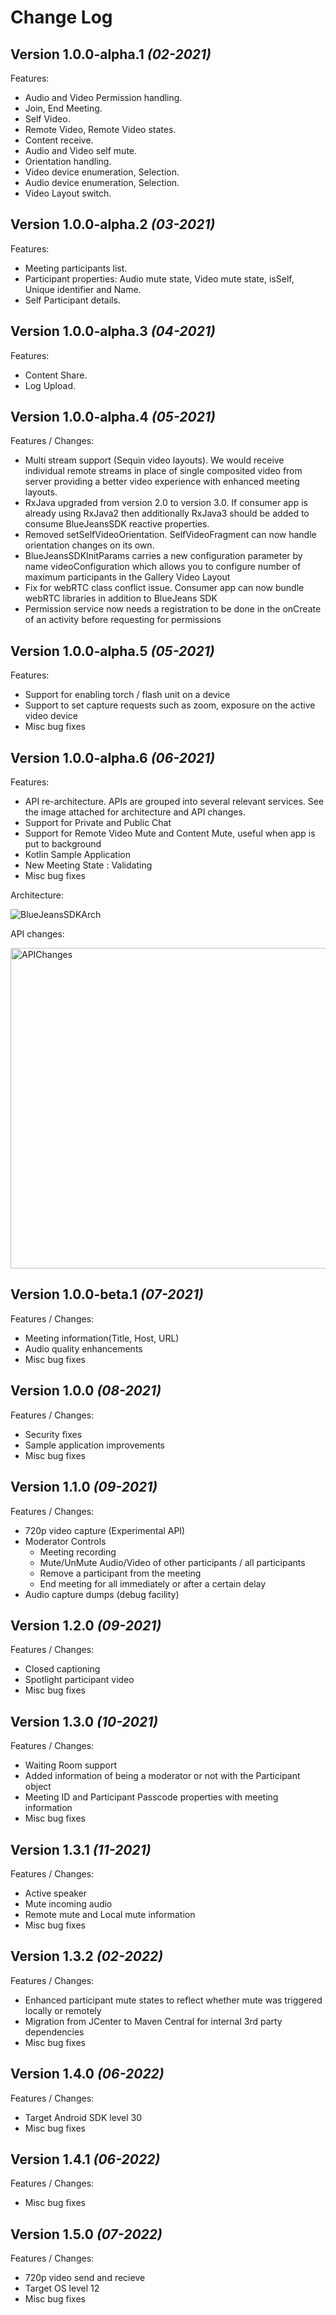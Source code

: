 Change Log
==========

Version 1.0.0-alpha.1 *(02-2021)*
---------------------------------
Features:
- Audio and Video Permission handling. 
- Join, End Meeting. 
- Self Video. 
- Remote Video, Remote Video states. 
- Content receive. 
- Audio and Video self mute. 
- Orientation handling. 
- Video device enumeration, Selection. 
- Audio device enumeration, Selection. 
- Video Layout switch.

Version 1.0.0-alpha.2 *(03-2021)*
---------------------------------
Features:
- Meeting participants list.
- Participant properties: Audio mute state, Video mute state, isSelf, Unique identifier and Name.
- Self Participant details.

Version 1.0.0-alpha.3 *(04-2021)*
---------------------------------
Features:
- Content Share.
- Log Upload.


Version 1.0.0-alpha.4 *(05-2021)*
---------------------------------
Features / Changes:

- Multi stream support (Sequin video layouts). We would receive individual remote streams in place of single composited video from server providing a better video experience with enhanced meeting layouts.
- RxJava upgraded from version 2.0 to version 3.0. If consumer app is already using RxJava2 then additionally RxJava3 should be added to consume BlueJeansSDK reactive properties.
- Removed setSelfVideoOrientation. SelfVideoFragment can now handle orientation changes on its own.
- BlueJeansSDKInitParams carries a new configuration parameter by name videoConfiguration which allows you to configure number of maximum participants in the Gallery Video Layout
- Fix for webRTC class conflict issue. Consumer app can now bundle webRTC libraries in addition to BlueJeans SDK
- Permission service now needs a registration to be done in the onCreate of an activity before requesting for permissions

Version 1.0.0-alpha.5 *(05-2021)*
---------------------------------
Features:

- Support for enabling torch / flash unit on a device
- Support to set capture requests such as zoom, exposure on the active video device
- Misc bug fixes


Version 1.0.0-alpha.6 *(06-2021)*
---------------------------------
Features:

- API re-architecture. APIs are grouped into several relevant services. See the image attached for architecture and API changes.
- Support for Private and Public Chat
- Support for Remote Video Mute and Content Mute, useful when app is put to background
- Kotlin Sample Application
- New Meeting State : Validating
- Misc bug fixes

Architecture:

![BlueJeansSDKArch](https://user-images.githubusercontent.com/23289872/123610017-cf63af80-d81d-11eb-998e-756ba4fdd6db.jpg)

API changes:

<img width="513" alt="APIChanges" src="https://user-images.githubusercontent.com/23289872/123609917-bc50df80-d81d-11eb-9442-1151c8760b3a.png">


Version 1.0.0-beta.1 *(07-2021)*
---------------------------------
Features / Changes:
- Meeting information(Title, Host, URL)
- Audio quality enhancements
- Misc bug fixes

Version 1.0.0 *(08-2021)*
---------------------------------
Features / Changes:
- Security fixes
- Sample application improvements
- Misc bug fixes

Version 1.1.0 *(09-2021)*
---------------------------------
Features / Changes:
- 720p video capture (Experimental API)
- Moderator Controls
	- Meeting recording
	- Mute/UnMute Audio/Video of other participants / all participants
	- Remove a participant from the meeting
	- End meeting for all immediately or after a certain delay
- Audio capture dumps (debug facility)

Version 1.2.0 *(09-2021)*
---------------------------------
Features / Changes:
- Closed captioning
- Spotlight participant video
- Misc bug fixes

Version 1.3.0 *(10-2021)*
---------------------------------
Features / Changes:
- Waiting Room support
- Added information of being a moderator or not with the Participant object
- Meeting ID and Participant Passcode properties with meeting information
- Misc bug fixes

Version 1.3.1 *(11-2021)*
---------------------------------
Features / Changes:
- Active speaker
- Mute incoming audio
- Remote mute and Local mute information
- Misc bug fixes

Version 1.3.2 *(02-2022)*
---------------------------------
Features / Changes:
- Enhanced participant mute states to reflect whether mute was triggered locally or remotely
- Migration from JCenter to Maven Central for internal 3rd party dependencies
- Misc bug fixes

Version 1.4.0 *(06-2022)*
---------------------------------
Features / Changes:
- Target Android SDK level 30
- Misc bug fixes


Version 1.4.1 *(06-2022)*
---------------------------------
Features / Changes:
- Misc bug fixes

Version 1.5.0 *(07-2022)*
---------------------------------
Features / Changes:
- 720p video send and recieve
- Target OS level 12
- Misc bug fixes
